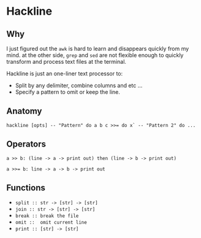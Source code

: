 # Hackline

## Why

I just figured out the `awk` is hard to learn and disappears
quickly from my mind. at the other side, `grep` and `sed` are not flexible
enough to quickly transform and process text files at the terminal.

Hackline is just an one-liner text processor to:

- Split by any delimiter, combine columns and etc ...
- Specify a pattern to omit or keep the line.


## Anatomy

```
hackline [opts] -- "Pattern" do a b c >>= do x` -- "Pattern 2" do ... 
```

## Operators

```
a >> b: (line -> a -> print out) then (line -> b -> print out)
```

```
a >>= b: line -> a -> b -> print out
```

## Functions

- `split :: str -> [str] -> [str]`
- `join :: str -> [str] -> [str]`
- `break :: break the file`
- `omit ::  omit current line`
- `print :: [str] -> [str]`


